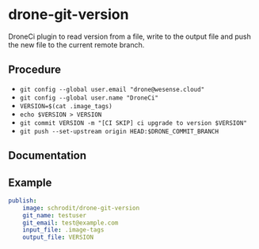 # drone-git-version

DroneCi plugin to read version from a file, write to the output file and push the new file to the current remote branch.

## Procedure

- `git config --global user.email "drone@wesense.cloud"`
- `git config --global user.name "DroneCi"`
- `VERSION=$(cat .image_tags)`
- `echo $VERSION > VERSION`
- `git commit VERSION -m "[CI SKIP] ci upgrade to version $VERSION"`
- `git push --set-upstream origin HEAD:$DRONE_COMMIT_BRANCH`

## Documentation

## Example

```YAML
publish:
    image: schrodit/drone-git-version
    git_name: testuser
    git_email: test@example.com
    input_file: .image-tags
    output_file: VERSION
```